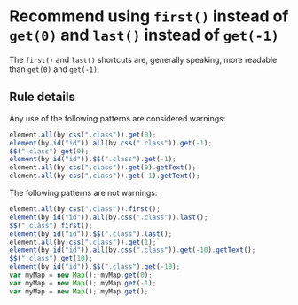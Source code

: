 # Recommend using `first()` instead of `get(0)` and `last()` instead of `get(-1)`

The `first()` and `last()` shortcuts are, generally speaking, more readable than `get(0)` and `get(-1)`.

## Rule details

Any use of the following patterns are considered warnings:

```js
element.all(by.css(".class")).get(0);
element(by.id("id")).all(by.css(".class")).get(-1);
$$(".class").get(0);
element(by.id("id")).$$(".class").get(-1);
element.all(by.css(".class")).get(0).getText();
element.all(by.css(".class")).get(-1).getText();
```

The following patterns are not warnings:

```js
element.all(by.css(".class")).first();
element(by.id("id")).all(by.css(".class")).last();
$$(".class").first();
element(by.id("id")).$$(".class").last();
element.all(by.css(".class")).get(1);
element(by.id("id")).all(by.css(".class")).get(-10).getText();
$$(".class").get(10);
element(by.id("id")).$$(".class").get(-10);
var myMap = new Map(); myMap.get(0);
var myMap = new Map(); myMap.get(-1);
var myMap = new Map(); myMap.get();
```
